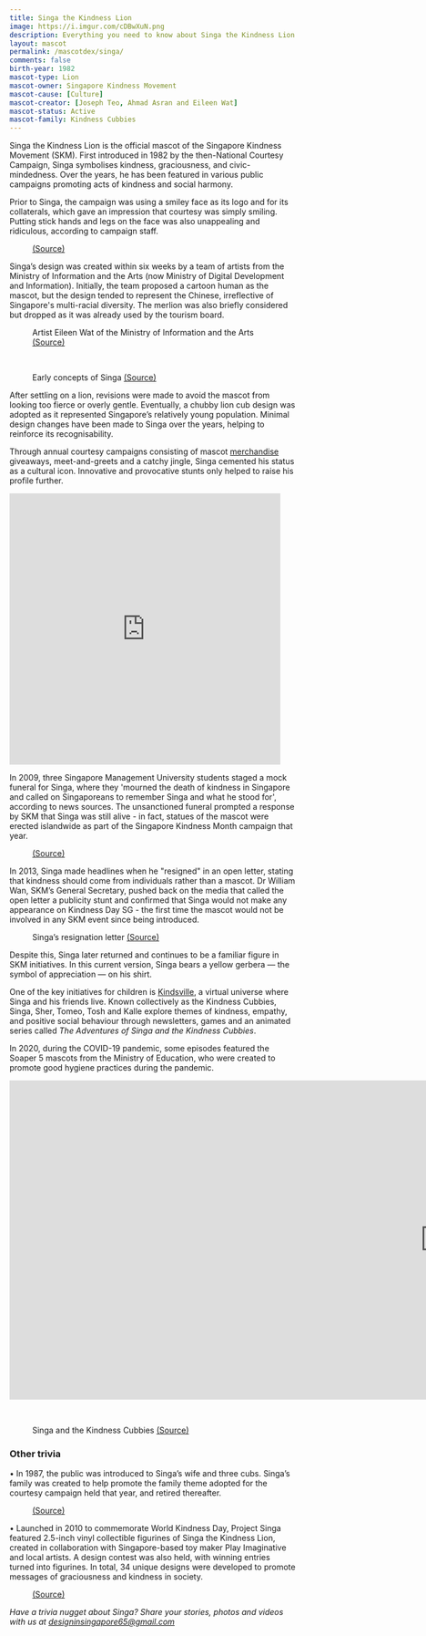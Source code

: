 ```yaml
---
title: Singa the Kindness Lion
image: https://i.imgur.com/cDBwXuN.png
description: Everything you need to know about Singa the Kindness Lion
layout: mascot
permalink: /mascotdex/singa/
comments: false
birth-year: 1982
mascot-type: Lion
mascot-owner: Singapore Kindness Movement
mascot-cause: [Culture]
mascot-creator: [Joseph Teo, Ahmad Asran and Eileen Wat]
mascot-status: Active
mascot-family: Kindness Cubbies
---
```


Singa the Kindness Lion is the official mascot of the Singapore Kindness Movement (SKM). First introduced in 1982 by the then-National Courtesy Campaign, Singa symbolises kindness, graciousness, and civic-mindedness. Over the years, he has been featured in various public campaigns promoting acts of kindness and social harmony.

Prior to Singa, the campaign was using a smiley face as its logo and for its collaterals, which gave an impression that courtesy was simply smiling. Putting stick hands and legs on the face was also unappealing and ridiculous, according to campaign staff.  

<figure>
<img src="https://i.imgur.com/kemrTs0.png" alt="">
<figcaption><a href="https://sghistoricity.wordpress.com/2018/08/09/lost-mascots-8-the-original-smiley-the-lost-courtesy-mascot/ " target="_blank">(Source)</a></figcaption>
</figure>

Singa’s design was created within six weeks by a team of artists from the Ministry of Information and the Arts (now Ministry of Digital Development and Information). Initially, the team proposed a cartoon human as the mascot, but the design tended to represent the Chinese, irreflective of Singapore's multi-racial diversity. The merlion was also briefly considered but dropped as it was already used by the tourism board.

<figure>
<img src="https://i.imgur.com/nvgwjwI.png" alt="">
<figcaption>Artist Eileen Wat of the Ministry of Information and the Arts <a href="https://eresources.nlb.gov.sg/newspapers/digitised/article/straitstimes19880630-1.2.66.33.1.2?qt=mascot&q=mascot  " target="_blank">(Source)</a></figcaption>
</figure>

<br>

<figure>
<img src="https://i.imgur.com/zxfNweI.png" alt="">
<figcaption>Early concepts of Singa <a href="https://eresources.nlb.gov.sg/newspapers/digitised/article/straitstimes19820518-1.2.41?qt=how,%20eileen,%20wiped,%20the,%20snarl,%20off,%20singa&q=How%20Eileen%20wiped%20the%20snarl%20off%20Singa " target="_blank">(Source)</a></figcaption>
</figure>

After settling on a lion, revisions were made to avoid the mascot from looking too fierce or overly gentle. Eventually, a chubby lion cub design was adopted as it represented Singapore’s relatively young population. Minimal design changes have been made to Singa over the years, helping to reinforce its recognisability.

Through annual courtesy campaigns consisting of mascot <a href=" https://sghistoricity.wordpress.com/2018/12/20/collection-of-courtesy-lion-souvenirs/   " target="_blank">merchandise</a> giveaways, meet-and-greets and a catchy jingle, Singa cemented his status as a cultural icon. Innovative and provocative stunts only helped to raise his profile further. 

<div class="video-responsive"><iframe src="https://www.facebook.com/plugins/video.php?height=476&href=https%3A%2F%2Fwww.facebook.com%2FNationalArchivesSG%2Fvideos%2F3190917974322708%2F&show_text=false&width=476&t=0" width="476" height="476" style="border:none;overflow:hidden" scrolling="no" frameborder="0" allowfullscreen="true" allow="autoplay; clipboard-write; encrypted-media; picture-in-picture; web-share" allowFullScreen="true"></iframe></div>

In 2009, three Singapore Management University students staged a mock funeral for Singa, where they 'mourned the death of kindness in Singapore and called on Singaporeans to remember Singa and what he stood for', according to news sources. The unsanctioned funeral prompted a response by SKM that Singa was still alive - in fact, statues of the mascot were erected islandwide as part of the Singapore Kindness Month campaign that year.

<figure>
<img src="https://i.imgur.com/QQSfUWM.png" alt="">
<figcaption><a href="https://news.smu.edu.sg/sites/news.smu.edu.sg/files/wwwsmu/news_room/smu_in_the_news/2009/sources/TODAY_20090331_1.pdf  " target="_blank">(Source)</a></figcaption>
</figure>


In 2013, Singa made headlines when he "resigned" in an open letter, stating that kindness should come from individuals rather than a mascot. Dr William Wan, SKM’s General Secretary, pushed back on the media that called the open letter a publicity stunt and confirmed that Singa would not make any appearance on Kindness Day SG - the first time the mascot would not be involved in any SKM event since being introduced. 

<figure>
<img src="https://i.imgur.com/qKvdjbr.jpg" alt="">
<figcaption>Singa’s resignation letter <a href="https://www.facebook.com/ChannelNewsAsia/photos/i-quit-says-singa-the-lion-who-has-been-singapores-courtesy-mascot-for-over-30-y/10151433802052934/?_rdr  " target="_blank">(Source)</a></figcaption>
</figure>

Despite this, Singa later returned and continues to be a familiar figure in SKM initiatives. In this current version, Singa bears a yellow gerbera — the symbol of appreciation — on his shirt.

One of the key initiatives for children is <a href="https://kindsville.kindness.sg/" target="_blank">Kindsville</a>, a virtual universe where Singa and his friends live. Known collectively as the Kindness Cubbies, Singa, Sher, Tomeo, Tosh and Kalle explore themes of kindness, empathy, and positive social behaviour through newsletters, games and an animated series called <i>The Adventures of Singa and the Kindness Cubbies</i>. 

In 2020, during the COVID-19 pandemic, some episodes featured the Soaper 5 mascots from the Ministry of Education, who were created to promote good hygiene practices during the pandemic. 

<a href="" target="_blank"><iframe width="1524" height="560" src="https://www.youtube.com/embed/pyAB8LhvVNU" title="Season 5 (Ep 3) Singa and the Kindness Cubbies - Back to School" frameborder="0" allow="accelerometer; autoplay; clipboard-write; encrypted-media; gyroscope; picture-in-picture; web-share" referrerpolicy="strict-origin-when-cross-origin" allowfullscreen></iframe></a>

<br>

<figure>
<img src="https://i.imgur.com/4WEuR6W.jpg" alt="">
<figcaption>Singa and the Kindness Cubbies <a href="https://www.facebook.com/11thprod/posts/pfbid03XWv41msNsfKKjNVVzPXcJpMF8V7WAGZD6mf1w4KXeV2dDG22xGWBiWdsWnbsB8Kl  " target="_blank">(Source)</a></figcaption>
</figure>

<h3>Other trivia</h3>
• In 1987, the public was introduced to Singa’s wife and three cubs. Singa’s family was created to help promote the family theme adopted for the courtesy campaign held that year, and retired thereafter. 

<figure>
<img src="https://i.imgur.com/yQ2ffqW.png" alt="">
<figcaption> <a href="https://eresources.nlb.gov.sg/newspapers/digitised/article/straitstimes19870515-1.2.8 " target="_blank">(Source)</a></figcaption>
</figure>

• Launched in 2010 to commemorate World Kindness Day, Project Singa featured 2.5-inch vinyl collectible figurines of Singa the Kindness Lion, created in collaboration with Singapore-based toy maker Play Imaginative and local artists. A design contest was also held, with winning entries turned into figurines. In total, 34 unique designs were developed to promote messages of graciousness and kindness in society.

<figure>
<img src=https://i.imgur.com/CgCH8CR.jpg"" alt="">
<figcaption> <a href="https://toysrevil.blogspot.com/2010/09/project-singa-singa-lion-toy-from-play.html " target="_blank">(Source)</a></figcaption>
</figure>

<i>Have a trivia nugget about Singa? Share your stories, photos and videos with us at designinsingapore65@gmail.com</i>


